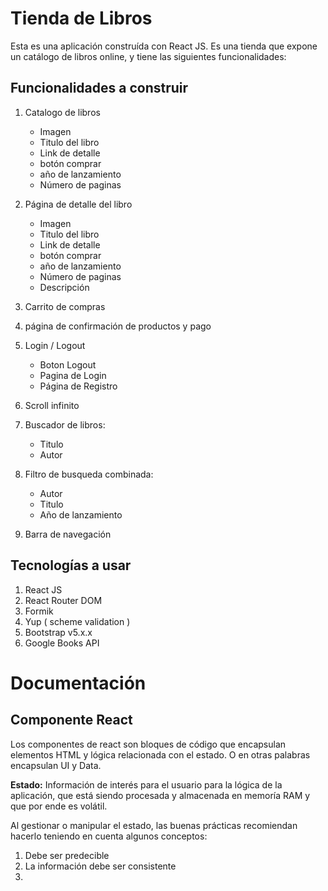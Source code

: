 # Tienda de Libros

Esta es una aplicación construída con React JS. Es una tienda que expone un catálogo de libros online, 
y tiene las siguientes funcionalidades:


## Funcionalidades a construir

1. Catalogo de libros
    - Imagen
    - Titulo del libro
    - Link de detalle 
    - botón comprar
    - año de lanzamiento
    - Número de paginas

2. Página de detalle del libro
    - Imagen
    - Titulo del libro
    - Link de detalle 
    - botón comprar
    - año de lanzamiento
    - Número de paginas
    - Descripción

3. Carrito de compras
4. página de confirmación de productos y pago
5. Login / Logout
    - Boton Logout
    - Pagina de Login
    - Página de Registro
6. Scroll infinito
7. Buscador de libros:
    - Titulo
    - Autor
8. Filtro de busqueda combinada:
    - Autor
    - Titulo
    - Año de lanzamiento
9. Barra de navegación 

## Tecnologías a usar

1. React JS
2. React Router DOM
3. Formik
3. Yup ( scheme validation )
2. Bootstrap v5.x.x
3. Google Books API

# Documentación

## Componente React

Los componentes de react son bloques de código que encapsulan elementos HTML y lógica relacionada con el estado.
O en otras palabras encapsulan UI y Data.

**Estado:**
Información de interés para el usuario para la lógica de la aplicación, que está siendo procesada y almacenada en memoría RAM y que por ende es volátil. 

Al gestionar o manipular el estado, las buenas prácticas recomiendan hacerlo teniendo en cuenta algunos conceptos:

1. Debe ser predecible
2. La información debe ser consistente
3. 

